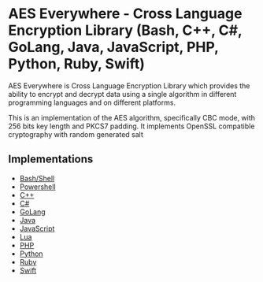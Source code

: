 # AES Everywhere - Cross Language Encryption Library  (Bash, C++, C#, GoLang, Java, JavaScript, PHP, Python, Ruby, Swift)

AES Everywhere is Cross Language Encryption Library which provides the ability to encrypt and decrypt data using a single algorithm in different programming languages and on different platforms.

This is an implementation of the AES algorithm, specifically CBC mode, with 256 bits key length and PKCS7 padding.
It implements OpenSSL compatible cryptography with random generated salt


## Implementations

 + [Bash/Shell](https://github.com/mervick/aes-everywhere/tree/master/bash)
 + [Powershell](https://github.com/mervick/aes-everywhere/tree/master/powershell)
 + [C++](https://github.com/mervick/aes-everywhere/tree/master/cpp)
 + [C#](https://github.com/mervick/aes-everywhere/tree/master/net)
 + [GoLang](https://github.com/mervick/aes-everywhere/tree/master/go)
 + [Java](https://github.com/mervick/aes-everywhere-java)
 + [JavaScript](https://github.com/mervick/aes-everywhere/tree/master/javascript)
 + [Lua](https://github.com/mervick/aes-everywhere/tree/master/lua)
 + [PHP](https://github.com/mervick/aes-everywhere/tree/master/php)
 + [Python](https://github.com/mervick/aes-everywhere/tree/master/python)
 + [Ruby](https://github.com/mervick/aes-everywhere/tree/master/ruby)
 + [Swift](https://github.com/mervick/aes-everywhere-swift)

